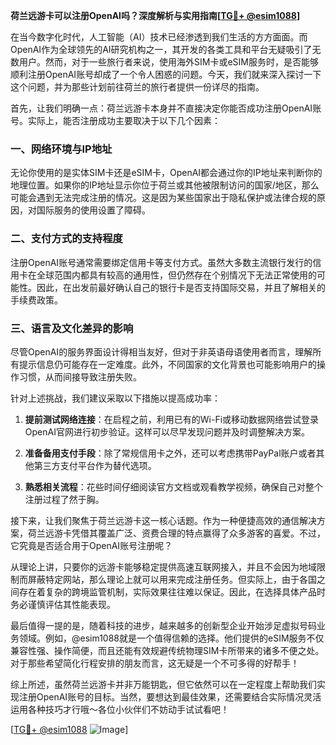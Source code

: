 **荷兰远游卡可以注册OpenAI吗？深度解析与实用指南[[TG💪+ @esim1088](https://t.me/s/esim1088)]**

在当今数字化时代，人工智能（AI）技术已经渗透到我们生活的方方面面。而OpenAI作为全球领先的AI研究机构之一，其开发的各类工具和平台无疑吸引了无数用户。然而，对于一些旅行者来说，使用海外SIM卡或eSIM服务时，是否能够顺利注册OpenAI账号却成了一个令人困惑的问题。今天，我们就来深入探讨一下这个问题，并为那些计划前往荷兰的旅行者提供一份详尽的指南。

首先，让我们明确一点：荷兰远游卡本身并不直接决定你能否成功注册OpenAI账号。实际上，能否注册成功主要取决于以下几个因素：

### 一、网络环境与IP地址

无论你使用的是实体SIM卡还是eSIM卡，OpenAI都会通过你的IP地址来判断你的地理位置。如果你的IP地址显示你位于荷兰或其他被限制访问的国家/地区，那么可能会遇到无法完成注册的情况。这是因为某些国家出于隐私保护或法律合规的原因，对国际服务的使用设置了障碍。

### 二、支付方式的支持程度

注册OpenAI账号通常需要绑定信用卡等支付方式。虽然大多数主流银行发行的信用卡在全球范围内都具有较高的通用性，但仍然存在个别情况下无法正常使用的可能性。因此，在出发前最好确认自己的银行卡是否支持国际交易，并且了解相关的手续费政策。

### 三、语言及文化差异的影响

尽管OpenAI的服务界面设计得相当友好，但对于非英语母语使用者而言，理解所有提示信息仍可能存在一定难度。此外，不同国家的文化背景也可能影响用户的操作习惯，从而间接导致注册失败。

针对上述挑战，我们建议采取以下措施以提高成功率：

1. **提前测试网络连接**：在启程之前，利用已有的Wi-Fi或移动数据网络尝试登录OpenAI官网进行初步验证。这样可以尽早发现问题并及时调整解决方案。
   
2. **准备备用支付手段**：除了常规信用卡之外，还可以考虑携带PayPal账户或者其他第三方支付平台作为替代选项。

3. **熟悉相关流程**：花些时间仔细阅读官方文档或观看教学视频，确保自己对整个注册过程了然于胸。

接下来，让我们聚焦于荷兰远游卡这一核心话题。作为一种便捷高效的通信解决方案，荷兰远游卡凭借其覆盖广泛、资费合理的特点赢得了众多游客的喜爱。不过，它究竟是否适合用于OpenAI账号注册呢？

从理论上讲，只要你的远游卡能够稳定提供高速互联网接入，并且不会因为地域限制而屏蔽特定网站，那么理论上就可以用来完成注册任务。但实际上，由于各国之间存在着复杂的跨境监管机制，实际效果往往难以保证。因此，在选择具体产品时务必谨慎评估其性能表现。

最后值得一提的是，随着科技的进步，越来越多的创新型企业开始涉足虚拟号码业务领域。例如，@esim1088就是一个值得信赖的选择。他们提供的eSIM服务不仅兼容性强、操作简便，而且还能有效规避传统物理SIM卡所带来的诸多不便之处。对于那些希望简化行程安排的朋友而言，这无疑是一个不可多得的好帮手！

综上所述，虽然荷兰远游卡并非万能钥匙，但它依然可以在一定程度上帮助我们实现注册OpenAI账号的目标。当然，要想达到最佳效果，还需要结合实际情况灵活运用各种技巧才行哦～各位小伙伴们不妨动手试试看吧！

[[TG💪+ @esim1088](https://t.me/s/esim1088) ![Image](https://i.postimg.cc/4NQfJmqS/Snipaste-2025-05-13-00-14-12.png)]